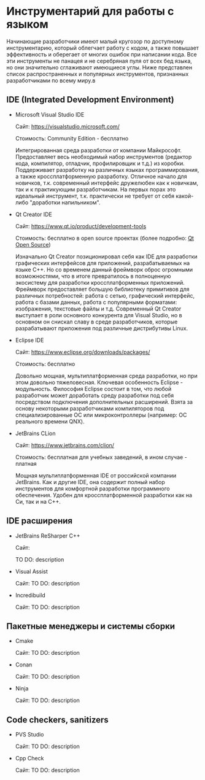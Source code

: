 # Инструментарий для работы с языком

Начинающие разработчики имеют малый кругозор по доступному инструментарию, который облегчает работу с кодом, а также повышает эффективность и оберегает от многих ошибок при написании кода. Все эти инструменты не панацея и не серебряная пуля от всех бед языка, но они значительно сглаживают имеющиеся углы. Ниже представлен список распространенных и популярных инструментов, признанных разработчиками по всему миру.в

## IDE (Integrated Development Environment)

* Microsoft Visual Studio IDE 

    Сайт: https://visualstudio.microsoft.com/

    Стоимость: Community Edition - бесплатно

    Интегрированная среда разработки от компании Майкрософт. Предоставляет весь необходимый набор инструментов (редактор кода, компилятор, отладчик, профилировщик и т.д.) из коробки. Поддерживает разработку на различных языках программирования, а также кроссплатформенную разработку. Отличное начало для новичков, т.к. современный интерфейс дружелюбен как к новичкам, так и к практикующим разработчикам. На первых порах это идеальный инструмент, т.к. практически не требует от себя какой-либо "доработки напильником".


* Qt Creator IDE

    Сайт: https://www.qt.io/product/development-tools
    
    Стоимость: бесплатно в open source проектах (более подробно: [Qt Open Source](https://www.qt.io/download-open-source?hsCtaTracking=9f6a2170-a938-42df-a8e2-a9f0b1d6cdce%7C6cb0de4f-9bb5-4778-ab02-bfb62735f3e5))

    Изначально Qt Creator позиционировал себя как IDE для разработки графических интерфейсов для приложений, разрабатываемых на языке C++. Но со временем данный фреймворк оброс огромными возможностями, что в итоге превратилось в полноценную экосистему для разработки кроссплатформенных приложений. Фреймворк предоставляет большую библиотеку примитивов для различных потребностей: работа с сетью, графический интерфейс, работа с базами данных, работа с популярными форматами: изображения, текстовые файлы и т.д. Современный Qt Creator выступает в роли основного конкурента для Visual Studio, но в основном он снискал славу в среде разработчиков, которые разрабатывают приложения под различные дистрибутивы Linux. 


* Eclipse IDE

    Сайт: https://www.eclipse.org/downloads/packages/

    Стоимость: бесплатно
    
    Довольно мощная, мультиплатформенная среда разработки, но при этом довольно тяжеловесная. Ключевая особенность Eclipse - модульность. Философия Eclipse состоит в том, что любой разработчик может доработать среду разработки под себя посредством подключения дополнительных расширений. Взята за основу некоторыми разработчиками компиляторов под специализированные ОС или микроконтроллеры (например: ОС реального времени QNX). 


* JetBrains CLion

    Сайт: https://www.jetbrains.com/clion/

    Стоимость: бесплатная для учебных заведений, в ином случае - платная

    Мощная мультиплатформенная IDE от российской компании JetBrains. Как и другие IDE, она содержит полный набор инструментов для комфортной разработки программного обеспечения. Удобен для кроссплатформенной разработки как на Cи, так и на C++. 


## IDE расширения

* JetBrains ReSharper C++

    Сайт:

    TO DO: description

* Visual Assist

    Сайт:
    TO DO: description  

* Incredibuild

    Сайт:
    TO DO: description  


## Пакетные менеджеры и системы сборки

* Cmake

    Сайт:
    TO DO: description  

* Conan

    Сайт:
    TO DO: description  


* Ninja

    Сайт:
    TO DO: description  


## Code checkers, sanitizers

* PVS Studio

    Сайт:
    TO DO: description  


* Cpp Check

    Сайт:
    TO DO: description  
